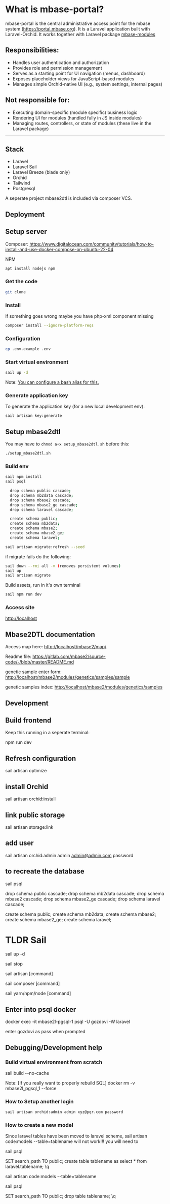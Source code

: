 # What is mbase-portal?
mbase-portal is the central administrative access point for the mbase system (https://portal.mbase.org). It is a Laravel application built with Laravel-Orchid. It works together with Laravel package [mbase-modules](https://gitlab.com/mbase2/mbase-modules/)

## Responsibilities:
- Handles user authentication and authorization
- Provides role and permission management
- Serves as a starting point for UI navigation (menus, dashboard)
- Exposes placeholder views for JavaScript-based modules
- Manages simple Orchid-native UI (e.g., system settings, internal pages)

## Not responsible for:
- Executing domain-specific (module specific) business logic
- Rendering UI for modules (handled fully in JS inside modules)
- Managing routes, controllers, or state of modules (these live in the Laravel package)

---

## Stack

- Laravel
- Laravel Sail
- Laravel Breeze (blade only)
- Orchid
- Tailwind
- Postgresql

A seperate project mbase2dtl is included via composer VCS.

## Deployment

## Setup server

Composer:
<https://www.digitalocean.com/community/tutorials/how-to-install-and-use-docker-compose-on-ubuntu-22-04>

NPM

```bash
apt install nodejs npm
```

### Get the code

```bash
git clone 
```

### Install

If something goes wrong maybe you have php-xml component missing

```bash
composer install --ignore-platform-reqs
```

### Configuration

```bash
cp .env.example .env
```

### Start virtual environment

```bash
sail up -d
```

Note: [You can configure a bash alias for this.](https://laravel.com/docs/9.x/sail#configuring-a-bash-alias)



### Generate application key

To generate the application key (for a new local development env):

```bash
sail artisan key:generate
```

## Setup mbase2dtl

You may have to `chmod a+x setup_mbase2dtl.sh` before this:

```bash
./setup_mbase2dtl.sh
```

### Build env

```bash
sail npm install
sail psql

  drop schema public cascade;
  drop schema mb2data cascade;
  drop schema mbase2 cascade;
  drop schema mbase2_ge cascade;
  drop schema laravel cascade;

  create schema public;
  create schema mb2data;
  create schema mbase2;
  create schema mbase2_ge;
  create schema laravel;

sail artisan migrate:refresh --seed
```

if migrate fails do the following:

```bash
sail down --rmi all -v (removes persistent volumes)
sail up
sail artisan migrate
```

Build assets, run in it's own terminal

```bash
sail npm run dev
```

### Access site

  <http://localhost>

## Mbase2DTL documentation

Access map here:
<http://localhost/mbase2/map/>

Readme file:
<https://gitlab.com/mbase2/source-code/-/blob/master/README.md>

genetic sample enter form: <http://localhost/mbase2/modules/genetics/samples/sample>

genetic samples index: <http://localhost/mbase2/modules/genetics/samples>

## Development

## Build frontend

Keep this running in a seperate terminal:

  npm run dev

## Refresh configuration

  sail artisan optimize

## install Orchid

  sail artisan orchid:install

## link public storage
 
  sail artisan storage:link

## add user
  
  sail artisan orchid:admin admin admin@admin.com password

## to recreate the database

  sail psql

  drop schema public cascade;
  drop schema mb2data cascade;
  drop schema mbase2 cascade;
  drop schema mbase2_ge cascade;
  drop schema laravel cascade;

  create schema public;
  create schema mb2data;
  create schema mbase2;
  create schema mbase2_ge;
  create schema laravel;
  
# TLDR Sail

  sail up -d

  sail stop

  sail artisan [command]

  sail composer [command]

  sail yarn/npm/node [command]

## Enter into psql docker
  
  docker exec -it mbase2l-pgsql-1 psql -U gozdovi -W laravel
  
enter gozdovi as pass when prompted

## Debugging/Development help

### Build virtual environment from scratch

  sail build --no-cache

Note: [If you really want to properly rebuild SQL] docker rm -v mbase2l_pgsql_1 --force

### How to Setup another login

```bash
sail artisan orchid:admin admin xyz@pqr.com password
```

### How to create a new model

Since laravel tables have been moved to laravel scheme,
sail artisan code:models --table=tablename will not work!!!
you will need to

  sail psql

  SET search_path TO public;
  create table tablename as select * from laravel.tablename;
  \q
  
  sail artisan code:models --table=tablename

  sail psql
  
  SET search_path TO public;
  drop table tablename;
  \q
